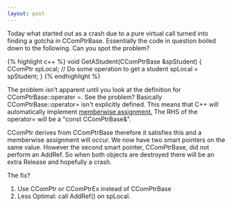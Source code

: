 ```yaml
---
layout: post
---
```

Today what started out as a crash due to a pure virtual call turned into
finding a gotcha in CComPtrBase<T>.  Essentially the code in question boiled
down to the following.  Can you spot the problem?

{% highlight c++ %}
void GetAStudent(CComPtrBase<T> &spStudent)
{
    CComPtr<Student> spLocal;
    // Do some operation to get a student
    spLocal = spStudent;
}
{% endhighlight %}

The problem isn't apparent until you look at the definition for CComPtrBase<T>::operater =.  See the problem?  Basically CComPtrBase<T>::operator= isn't explicitly defined.  This means that C++ will automatically implement [memberwise assignment.](http://msdn2.microsoft.com/en-us/library/x0c54csc\(VS.71\).aspx)  The RHS of the operator= will be a "const CComPtrBase<T>&".

CComPtr<T> derives from CComPtrBase<T> therefore it satisfies this and a memberwise assignment will occur.  We now have two smart pointers on the same value.  However the second smart pointer, CComPtrBase<T>, did not perform an AddRef.  So when both objects are destroyed there will be an extra Release and hopefully a crash.

The fix?

  1. Use CComPtr<T> or CComPtrEx<T> instead of CComPtrBase<T>
  2. Less Optimal: call AddRef() on spLocal.  

